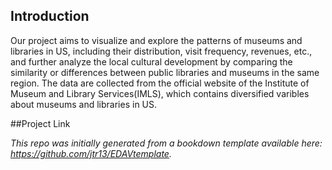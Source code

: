 
## Introduction

Our project aims to visualize and explore the patterns of museums and libraries in US, including their distribution, visit frequency, revenues, etc., and further analyze the local cultural development by comparing the similarity or differences between public libraries and museums in the same region. 
The data are collected from the official website of the Institute of Museum and Library Services(IMLS), which contains diversified varibles about museums and libraries in US.

##Project Link

*This repo was initially generated from a bookdown template available here: https://github.com/jtr13/EDAVtemplate.*	





